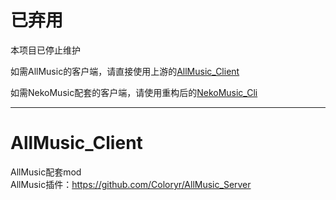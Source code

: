 # 已弃用

本项目已停止维护

如需AllMusic的客户端，请直接使用上游的[AllMusic_Client](https://https://github.com/Coloryr/AllMusic_Client)

如需NekoMusic配套的客户端，请使用重构后的[NekoMusic_Cli](https://github.com/KoishiMoe/NekoMusic_Cli)

-----------------------------

# AllMusic_Client
AllMusic配套mod  
AllMusic插件：https://github.com/Coloryr/AllMusic_Server